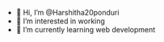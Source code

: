- 👋 Hi, I’m @Harshitha20ponduri
- 👀 I’m interested in working
- 🌱 I’m currently learning web development

<!---
Harshitha20ponduri/Harshitha20ponduri is a ✨ special ✨ repository because its `README.md` (this file) appears on your GitHub profile.
You can click the Preview link to take a look at your changes.
--->
